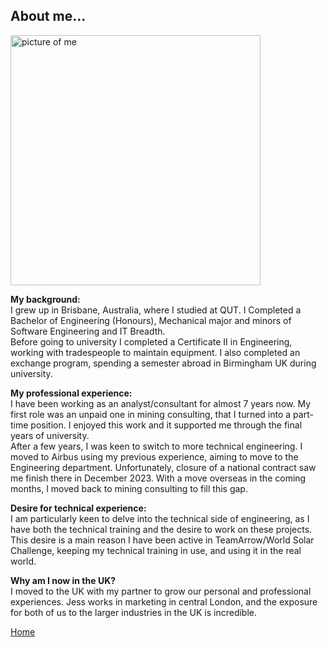 ## About me...

<img src="./../../imgs/personal-pic.jpeg" alt="picture of me" height="400">


**My background:**<br>
I grew up in Brisbane, Australia, where I studied at QUT. 
I Completed a Bachelor of Engineering (Honours), Mechanical major and minors of Software Engineering and IT Breadth. <br>
Before going to university I completed a Certificate II in Engineering, working with tradespeople to maintain equipment. 
I also completed an exchange program, spending a semester abroad in Birmingham UK during university. 
<br>

**My professional experience:**<br>
I have been working as an analyst/consultant for almost 7 years now. 
My first role was an unpaid one in mining consulting, that I turned into a part-time position. I enjoyed this work and it supported me through the final years of university. <br>
After a few years, I was keen to switch to more technical engineering. I moved to Airbus using my previous experience, aiming to move to the Engineering department. 
Unfortunately, closure of a national contract saw me finish there in December 2023. With a move overseas in the coming months, I moved back to mining consulting to fill this gap. 
<br>

**Desire for technical experience:**<br>
I am particularly keen to delve into the technical side of engineering, as I have both the technical training and the desire to work on these projects. 
This desire is a main reason I have been active in TeamArrow/World Solar Challenge, keeping my technical training in use, and using it in the real world. 
<br>

**Why am I now in the UK?**<br>
I moved to the UK with my partner to grow our personal and professional experiences. 
Jess works in marketing in central London, and the exposure for both of us to the larger industries in the UK is incredible. 
<br>


[Home](./..)


<link href="style.css" type="text/css" rel="stylesheet">
